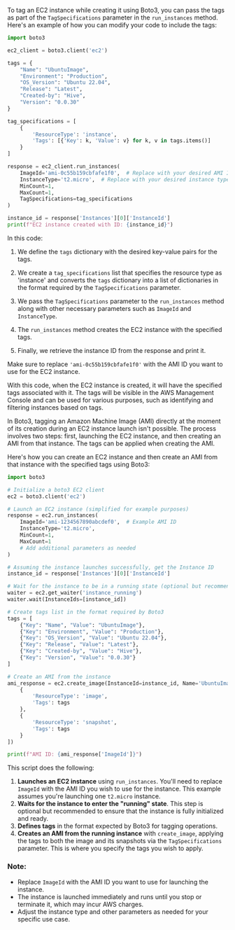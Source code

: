 To tag an EC2 instance while creating it using Boto3, you can pass the tags as part of the `TagSpecifications` parameter in the `run_instances` method. Here's an example of how you can modify your code to include the tags:

```python
import boto3

ec2_client = boto3.client('ec2')

tags = {
    "Name": "UbuntuImage",
    "Environment": "Production",
    "OS_Version": "Ubuntu 22.04",
    "Release": "Latest",
    "Created-by": "Hive",
    "Version": "0.0.30"
}

tag_specifications = [
    {
        'ResourceType': 'instance',
        'Tags': [{'Key': k, 'Value': v} for k, v in tags.items()]
    }
]

response = ec2_client.run_instances(
    ImageId='ami-0c55b159cbfafe1f0',  # Replace with your desired AMI ID
    InstanceType='t2.micro',  # Replace with your desired instance type
    MinCount=1,
    MaxCount=1,
    TagSpecifications=tag_specifications
)

instance_id = response['Instances'][0]['InstanceId']
print(f"EC2 instance created with ID: {instance_id}")
```

In this code:

1. We define the `tags` dictionary with the desired key-value pairs for the tags.

2. We create a `tag_specifications` list that specifies the resource type as 'instance' and converts the `tags` dictionary into a list of dictionaries in the format required by the `TagSpecifications` parameter.

3. We pass the `TagSpecifications` parameter to the `run_instances` method along with other necessary parameters such as `ImageId` and `InstanceType`.

4. The `run_instances` method creates the EC2 instance with the specified tags.

5. Finally, we retrieve the instance ID from the response and print it.

Make sure to replace `'ami-0c55b159cbfafe1f0'` with the  AMI ID you want to use for the EC2 instance.

With this code, when the EC2 instance is created, it will have the specified tags associated with it. The tags will be visible in the AWS Management Console and can be used for various purposes, such as identifying and filtering instances based on tags.

In Boto3, tagging an Amazon Machine Image (AMI) directly at the moment of its creation during an EC2 instance launch isn't possible. The process involves two steps: first, launching the EC2 instance, and then creating an AMI from that instance. The tags can be applied when creating the AMI.

Here's how you can create an EC2 instance and then create an AMI from that instance with the specified tags using Boto3:

```python
import boto3

# Initialize a boto3 EC2 client
ec2 = boto3.client('ec2')

# Launch an EC2 instance (simplified for example purposes)
response = ec2.run_instances(
    ImageId='ami-1234567890abcdef0',  # Example AMI ID
    InstanceType='t2.micro',
    MinCount=1,
    MaxCount=1
    # Add additional parameters as needed
)

# Assuming the instance launches successfully, get the Instance ID
instance_id = response['Instances'][0]['InstanceId']

# Wait for the instance to be in a running state (optional but recommended)
waiter = ec2.get_waiter('instance_running')
waiter.wait(InstanceIds=[instance_id])

# Create tags list in the format required by Boto3
tags = [
    {"Key": "Name", "Value": "UbuntuImage"},
    {"Key": "Environment", "Value": "Production"},
    {"Key": "OS_Version", "Value": "Ubuntu 22.04"},
    {"Key": "Release", "Value": "Latest"},
    {"Key": "Created-by", "Value": "Hive"},
    {"Key": "Version", "Value": "0.0.30"}
]

# Create an AMI from the instance
ami_response = ec2.create_image(InstanceId=instance_id, Name='UbuntuImage', TagSpecifications=[
    {
        'ResourceType': 'image',
        'Tags': tags
    },
    {
        'ResourceType': 'snapshot',
        'Tags': tags
    }
])

print(f"AMI ID: {ami_response['ImageId']}")
```

This script does the following:
1. **Launches an EC2 instance** using `run_instances`. You'll need to replace `ImageId` with the AMI ID you wish to use for the instance. This example assumes you're launching one `t2.micro` instance.
2. **Waits for the instance to enter the "running" state**. This step is optional but recommended to ensure that the instance is fully initialized and ready.
3. **Defines tags** in the format expected by Boto3 for tagging operations.
4. **Creates an AMI from the running instance** with `create_image`, applying the tags to both the image and its snapshots via the `TagSpecifications` parameter. This is where you specify the tags you wish to apply.

### Note:

- Replace `ImageId` with the  AMI ID you want to use for launching the instance.
- The instance is launched immediately and runs until you stop or terminate it, which may incur AWS charges.
- Adjust the instance type and other parameters as needed for your specific use case.
